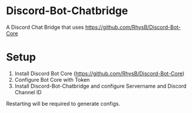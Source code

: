 # Discord-Bot-Chatbridge
A Discord Chat Bridge that uses https://github.com/RhysB/Discord-Bot-Core


# Setup
1. Install Discord Bot Core (https://github.com/RhysB/Discord-Bot-Core)
2. Configure Bot Core with Token
3. Install Discord-Bot-Chatbridge and configure Servername and Discord Channel ID

Restarting will be required to generate configs.

